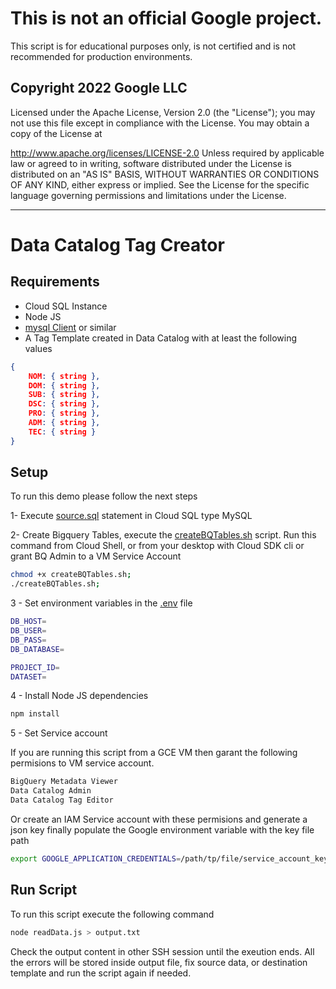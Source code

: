 # This is not an official Google project.

This script is for educational purposes only, is not certified and is not recommended for production environments.

## Copyright 2022 Google LLC
Licensed under the Apache License, Version 2.0 (the "License"); you may not use this file except in compliance with the License. You may obtain a copy of the License at

  http://www.apache.org/licenses/LICENSE-2.0
Unless required by applicable law or agreed to in writing, software distributed under the License is distributed on an "AS IS" BASIS, WITHOUT WARRANTIES OR CONDITIONS OF ANY KIND, either express or implied. See the License for the specific language governing permissions and limitations under the License.

---

# Data Catalog Tag Creator

## Requirements

* Cloud SQL Instance
* Node JS 
* [mysql Client](https://dev.mysql.com/doc/refman/8.0/en/mysql.html) or similar
* A Tag Template created in Data Catalog with at least the following values

```json
{
    NOM: { string },
    DOM: { string },
    SUB: { string },
    DSC: { string },
    PRO: { string },
    ADM: { string },
    TEC: { string }
}
```

## Setup
To run this demo please follow the next steps

1- Execute [source.sql](./source.sql) statement in Cloud SQL type MySQL

2- Create Bigquery Tables, execute the [createBQTables.sh](./createBQTables.sh) script. Run this command from Cloud Shell, or from your desktop with Cloud SDK cli or grant BQ Admin to a VM Service Account

```sh
chmod +x createBQTables.sh;
./createBQTables.sh;
```

3 - Set environment variables in the [.env](./.env) file

```sh
DB_HOST=
DB_USER=
DB_PASS=
DB_DATABASE=

PROJECT_ID= 
DATASET= 
```
4 - Install Node JS dependencies

```sh
npm install
```
5 - Set Service account

If you are running this script from a GCE VM then garant the following permisions to VM service account.

```sh
BigQuery Metadata Viewer
Data Catalog Admin
Data Catalog Tag Editor
```

Or create an IAM Service account with these permisions and generate a json key finally populate the Google environment variable with the key file path

```sh
export GOOGLE_APPLICATION_CREDENTIALS=/path/tp/file/service_account_key.json
```


## Run Script

To run this script execute the following command

```sh
node readData.js > output.txt
```

Check the output content in other SSH session until the exeution ends.
All the errors will be stored inside output file, fix source data, or destination template and run the script again if needed.

